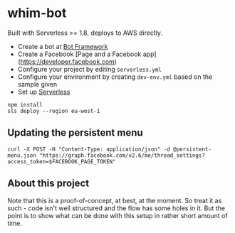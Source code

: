 # whim-bot

Built with Serverless >= 1.8, deploys to AWS directly. 

* Create a bot at [Bot Framework](https://botframework.com)
* Create a Facebook [Page and a Facebook app] (https://developer.facebook.com)
* Configure your project by editing `serverless.yml`
* Configure your environment by creating `dev-env.yml` based on the sample given
* Set up [Serverless](https://serverless.com)

```
npm install
sls deploy --region eu-west-1
```

## Updating the persistent menu

```
curl -X POST -H "Content-Type: application/json" -d @persistent-menu.json "https://graph.facebook.com/v2.6/me/thread_settings?access_token=$FACEBOOK_PAGE_TOKEN"
```

## About this project

Note that this is a proof-of-concept, at best, at the moment. So treat it as such - code isn't well structured and the flow has some holes in it. But the point is to show what can be done with this setup in rather short amount of time.